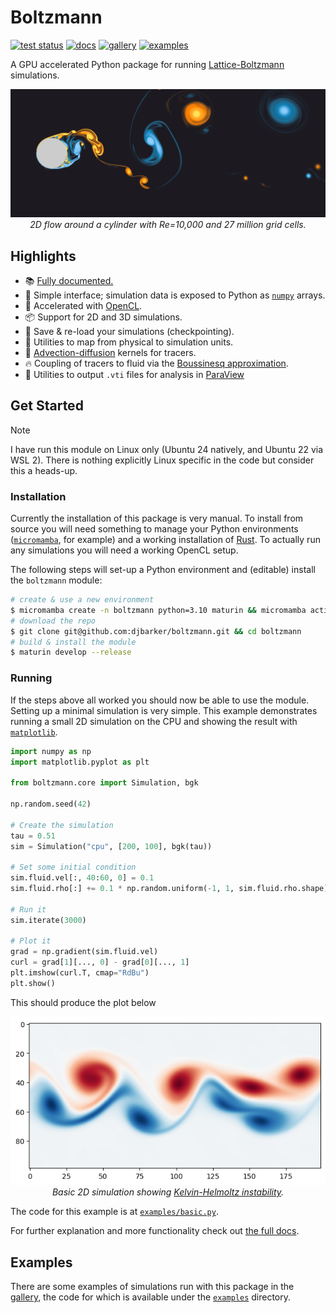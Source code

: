 # Boltzmann

[![test status](https://github.com/djbarker/boltzmann/actions/workflows/python-app.yml/badge.svg)](https://github.com/djbarker/boltzmann/actions/workflows/python-app.yml)
[![docs](https://img.shields.io/badge/documentation-782bc8)](https://djbarker.github.io/boltzmann/)
[![gallery](https://img.shields.io/badge/gallery-1a9988)](gallery)
[![examples](https://img.shields.io/badge/examples-9a9400)](python/examples)

A GPU accelerated Python package for running [Lattice-Boltzmann](https://en.wikipedia.org/wiki/Lattice_Boltzmann_methods) simulations.

<p align="center">
    <picture align="center">
        <a href="https://github.com/djbarker/boltzmann/tree/master/gallery">
            <img src="gallery/images/banner.png"/>
        </a>
    </picture>
    </br>
    <i>
    2D flow around a cylinder with Re=10,000 and 27 million grid cells.
    </i>
</p>

## Highlights 

- 📚 [Fully documented.](https://djbarker.github.io/boltzmann/)
- 🔢 Simple interface; simulation data is exposed to Python as [`numpy`](https://numpy.org/) arrays.
- 🚀 Accelerated with [OpenCL](https://en.wikipedia.org/wiki/OpenCL).
- 📦 Support for 2D and 3D simulations.
- 💾 Save & re-load your simulations (checkpointing).
- 📏 Utilities to map from physical to simulation units.
- 🎨 [Advection-diffusion](https://en.wikipedia.org/wiki/Convection%E2%80%93diffusion_equation) kernels for tracers.
- 🔥 Coupling of tracers to fluid via the [Boussinesq approximation](https://en.wikipedia.org/wiki/Boussinesq_approximation_(buoyancy)).
- 🔎 Utilities to output `.vti` files for analysis in [ParaView](https://www.paraview.org/)

## Get Started

> [!NOTE]
> I have run this module on Linux only (Ubuntu 24 natively, and Ubuntu 22 via WSL 2).
> There is nothing explicitly Linux specific in the code but consider this a heads-up.

### Installation

Currently the installation of this package is very manual.
To install from source you will need something to manage your Python environments ([`micromamba`](https://mamba.readthedocs.io/en/latest/user_guide/micromamba.html), for example) and a working installation of [Rust](https://www.rust-lang.org/tools/install). To actually run any simulations you will need a working OpenCL setup.

The following steps will set-up a Python environment and (editable) install the `boltzmann` module:

```bash
# create & use a new environment
$ micromamba create -n boltzmann python=3.10 maturin && micromamba activate boltzmann  
# download the repo
$ git clone git@github.com:djbarker/boltzmann.git && cd boltzmann
# build & install the module
$ maturin develop --release
```

### Running

If the steps above all worked you should now be able to use the module. 
Setting up a minimal simulation is very simple.
This example demonstrates running a small 2D simulation on the CPU and showing the result with [`matplotlib`](https://matplotlib.org/).

```python
import numpy as np
import matplotlib.pyplot as plt

from boltzmann.core import Simulation, bgk

np.random.seed(42)

# Create the simulation
tau = 0.51
sim = Simulation("cpu", [200, 100], bgk(tau))

# Set some initial condition
sim.fluid.vel[:, 40:60, 0] = 0.1
sim.fluid.rho[:] += 0.1 * np.random.uniform(-1, 1, sim.fluid.rho.shape)

# Run it
sim.iterate(3000)

# Plot it
grad = np.gradient(sim.fluid.vel)
curl = grad[1][..., 0] - grad[0][..., 1]
plt.imshow(curl.T, cmap="RdBu")
plt.show()
```

This should produce the plot below

<p align="center">
    <picture align="center">
        <img src="gallery/images/example_basic.png"/>
    </picture>
    </br>
    <i>
    Basic 2D simulation showing <a href="https://en.wikipedia.org/wiki/Kelvin%E2%80%93Helmholtz_instability">Kelvin-Helmoltz instability</a>.
    </i>
</p>

The code for this example is at [`examples/basic.py`](/python/examples/basic.py).

For further explanation and more functionality check out [the full docs](https://djbarker.github.io/boltzmann/).

## Examples

There are some examples of simulations run with this package in the [gallery](/gallery/), the code for which is available under the [`examples`](/python/examples/) directory.
